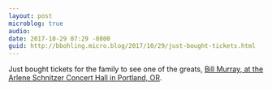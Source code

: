 ```yaml
---
layout: post
microblog: true
audio: 
date: 2017-10-29 07:29 -0800
guid: http://bbohling.micro.blog/2017/10/29/just-bought-tickets.html
---
```

Just bought tickets for the family to see one of the greats, [Bill Murray, at the Arlene Schnitzer Concert Hall in Portland, OR](http://www.portland5.com/arlene-schnitzer-concert-hall/events/bill-murray-jan-vogler-friends-new-worlds).
